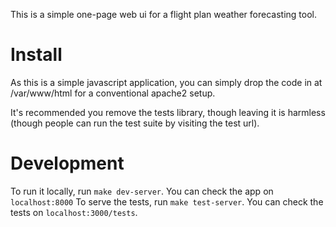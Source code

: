This is a simple one-page web ui for a flight plan weather forecasting tool.

# Install

As this is a simple javascript application, you can simply drop the code in at
/var/www/html for a conventional apache2 setup.

It's recommended you remove the tests library, though leaving it is harmless
(though people can run the test suite by visiting the test url).

# Development

To run it locally, run `make dev-server`. You can check the app on `localhost:8000`
To serve the tests, run `make test-server`. You can check the tests on
`localhost:3000/tests`.
